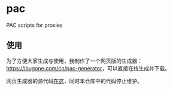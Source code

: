 # pac

PAC scripts for proxies

## 使用

为了方便大家生成与使用，我制作了一个网页版的生成器：<https://ibugone.com/cn/pac-generator>，可以直接在线生成并下载。

网页生成器的源代码[在这](https://github.com/iBug/iBug-source/blob/master/_cn/pac-generator.md)，同时本仓库中的代码停止维护。
